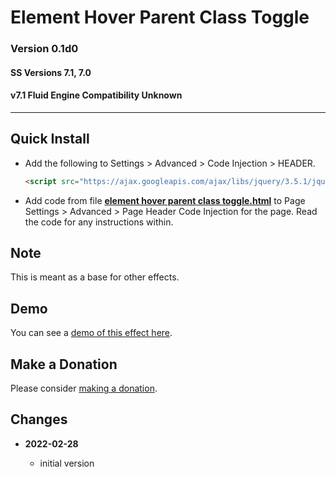 # Element Hover Parent Class Toggle

### Version 0.1d0

#### SS Versions 7.1, 7.0

#### v7.1 Fluid Engine Compatibility Unknown

---

## Quick Install

* Add the following to Settings > Advanced > Code Injection > HEADER.
  
  ```html
  <script src="https://ajax.googleapis.com/ajax/libs/jquery/3.5.1/jquery.min.js"></script>
  ```
  
* Add code from file
  **[element hover parent class toggle.html](element%20hover%20parent%20class%20toggle.html#L1)**
  to Page Settings > Advanced > Page Header Code Injection for the page. Read
  the code for any instructions within.

## Note

This is meant as a base for other effects.

## Demo

You can see a
[demo of this effect here](https://toms-web-consulting-demos.squarespace.com/element-hover-parent-class-toggle?password=twcdemos).

## Make a Donation

Please consider
[making a donation](https://github.com/tomsWebConsulting/twcsl#make-a-donation).

## Changes

<!-- * **2021-08-03**

  * added support for v7.0 Brine template family and Adirondack template
  * bumped version to 1.1
  -->
* **2022-02-28**

  * initial version
